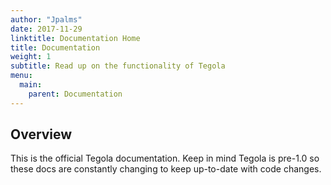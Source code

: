 ```yaml
---
author: "Jpalms"
date: 2017-11-29
linktitle: Documentation Home
title: Documentation
weight: 1
subtitle: Read up on the functionality of Tegola
menu:
  main:
    parent: Documentation
---
```


## Overview

This is the official Tegola documentation. Keep in mind Tegola is pre-1.0 so these docs are constantly changing to keep up-to-date with code changes.
